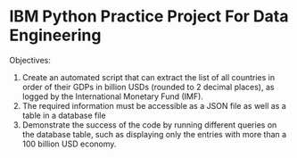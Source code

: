 
# IBM Python Practice Project For Data Engineering

Objectives:
1. Create an automated script that can extract the list of all countries in order of their GDPs in billion USDs (rounded to 2 decimal places), as logged by the International Monetary Fund (IMF).
2. The required information must be accessible as a JSON file  as well as a table in a database file
3. Demonstrate the success of the code by running different queries on the database table, such as displaying only the entries with more than a 100 billion USD economy.
   
